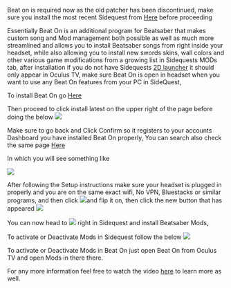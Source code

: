 Beat on is required now as the old patcher has been discontinued, make sure you install the most recent Sidequest from [Here](https://sidequestvr.com/#/setup-howto) before proceeding

Essentially Beat On is an additional program for Beatsaber that makes custom song and Mod management both possible as well as much more streamlined and allows you to install Beatsaber songs from right inside your headset, while also allowing you to install new swords skins, wall colors and other various game modifications from a growing list in Sidequests MODs tab, after installation if you do not have Sidequests [2D launcher](https://sidequestvr.com/#/app/90) it should only appear in Oculus TV, make sure Beat On is open in headset when you want to use any Beat On features from your PC in SideQuest,

To install Beat On go [Here](https://sidequestvr.com/#/app/14)

Then proceed to click install latest on the upper right of the page before doing the below
![](https://cdn.discordapp.com/attachments/608376262347587595/608385232768335899/Screenshot_1072.png)


Make sure to go back and Click Confirm so it registers to your accounts Dashboard you have installed Beat On properly,
You can search also check the same page [Here](https://sidequestvr.com/#/app/14) 

In which you will see something like

![](https://cdn.discordapp.com/attachments/608376262347587595/608389128903458836/beat_on_launch.png)

After following the Setup instructions make sure your headset is plugged in properly and you are on the same exact wifi, No VPN, Bluestacks or similar programs, and then click ![](https://cdn.discordapp.com/attachments/608376262347587595/608391608572051457/Screenshot_1076.png)and flip it on, then click the new button that has appeared ![](https://cdn.discordapp.com/attachments/608376262347587595/608392290867871756/Screenshot_1077.png)

You can now head to
![](https://cdn.discordapp.com/attachments/608376262347587595/608392779755683993/Screenshot_1078.png)
right in Sidequest and install Beatsaber Mods,

To activate or Deactivate Mods in Sidequest follow the below
![](https://cdn.discordapp.com/attachments/608376262347587595/608394170247413763/Screenshot_1079.png)

To activate or Deactivate Mods in Beat On just open Beat On from Oculus TV and open Mods in there there.


For any more information feel free to watch the video 
[here](https://www.youtube.com/watch?v=CPDqrAQWruU&lc=z23ag5ginnfbsl3iq04t1aokgbh5kytwso3tjwfl30kmbk0h00410.1563913415218266) to learn more as well.